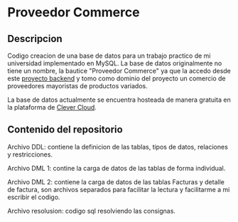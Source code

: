 # Proveedor Commerce

## Descripcion
Codigo creacion de una base de datos para un trabajo practico de mi universidad implementado en MySQL.
La base de datos originalmente no tiene un nombre, la bautice "Proveedor Commerce" ya que la accedo desde este [proyecto backend](https://github.com/FacuConci21/udemy-rest)
y tomo como dominio del proyecto un comercio de proveedores mayoristas de productos variados.

La base de datos actualmente se encuentra hosteada de manera gratuita en la plataforma de [Clever Cloud](https://www.clever-cloud.com/en/).

## Contenido del repositorio

Archivo DDL: contiene la definicion de las tablas, tipos de datos, relaciones y restricciones.

Archivo DML 1: contine la carga de datos de las tablas de forma individual.

Archivo DML 2: contiene la carga de datos de las tablas Facturas y detalle de factura, son archivos separados para facilitar la lectura
y facilitarme a mi escribir el codigo.

Archivo resolusion: codigo sql resolviendo las consignas.

